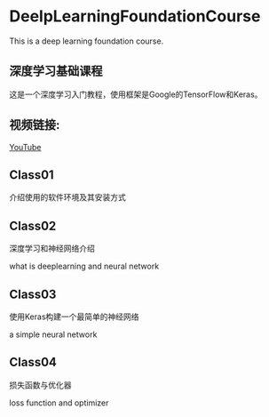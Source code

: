 # DeelpLearningFoundationCourse
This is a deep learning foundation course.
## 深度学习基础课程
这是一个深度学习入门教程，使用框架是Google的TensorFlow和Keras。
## 视频链接:
[YouTube](https://www.youtube.com/playlist?list=PLIobOLzK3NKhvLqsQE4YebFjTqSfcBYbY)

## Class01
介绍使用的软件环境及其安装方式
## Class02
深度学习和神经网络介绍

what is deeplearning and neural network
## Class03
使用Keras构建一个最简单的神经网络

a simple neural network
## Class04
损失函数与优化器

loss function and optimizer